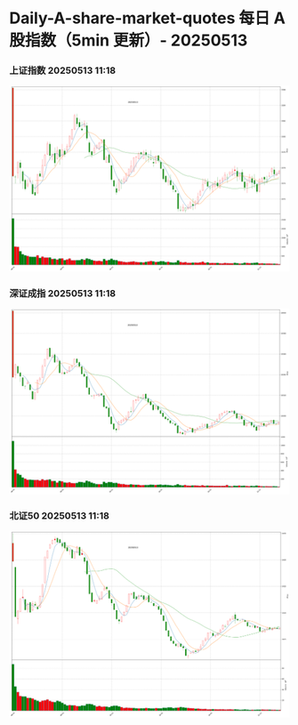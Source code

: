 
# Daily-A-share-market-quotes 每日 A 股指数（5min 更新）- 20250513

### 上证指数 20250513 11:18
![](./fig/2025/5/20250513-sh000001.png)

### 深证成指 20250513 11:18
![](./fig/2025/5/20250513-sz399001.png)

### 北证50 20250513 11:18
![](./fig/2025/5/20250513-bj899050.png)
